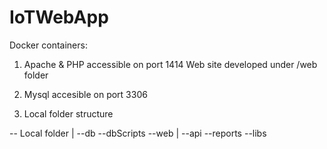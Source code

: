 # IoTWebApp

Docker containers:
1. Apache & PHP
accessible on port 1414
Web site developed under /web folder

2. Mysql
accesible on port 3306

3. Local folder structure

-- Local folder
 |
 --db
 --dbScripts
 --web
  |
  --api
  --reports
  --libs